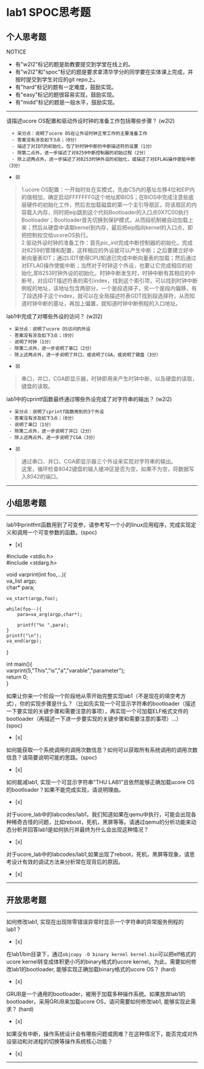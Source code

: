 # lab1 SPOC思考题

## 个人思考题

NOTICE
- 有"w2l2"标记的题是助教要提交到学堂在线上的。
- 有"w2l2"和"spoc"标记的题是要求拿清华学分的同学要在实体课上完成，并按时提交到学生对应的git repo上。
- 有"hard"标记的题有一定难度，鼓励实现。
- 有"easy"标记的题很容易实现，鼓励实现。
- 有"midd"标记的题是一般水平，鼓励实现。
---

请描述ucore OS配置和驱动外设时钟的准备工作包括哪些步骤？ (w2l2)
```
  + 采分点：说明了ucore OS在让外设时钟正常工作的主要准备工作
  - 答案没有涉及如下3点；（0分）
  - 描述了对IDT的初始化，包了针时钟中断的中断描述符的设置（1分）
  - 除第二点外，进一步描述了对8259中断控制器的初始过程（2分）
  - 除上述两点外，进一步描述了对8253时钟外设的初始化，或描述了对EFLAG操作使能中断（3分）
 ```
- [x]  

> 1.ucore OS配置：一开始时处在实模式，先由CS内的基址左移4位和EIP内的值相加，确定启动FFFFFFF0这个地址即BIOS；在BIOS中完成注意些底层硬件的初始化工作，然后去加载磁盘的第一个主引导扇区，将该扇区的内容载入内存，同时把eip跳到这个代码Bootloader的入口点0X7C00执行Bootloader；Bootloader首先切换到保护模式，从而段机制被自动加载上来；然后从硬盘中读取kernel到内存，最后把eip指向kernel的入口点，即把控制权交给ucoreOS执行。  
2.驱动外设时钟的准备工作：首先pic_init完成中断控制器的初始化，完成对8259的管理和配置，这样相应的外设就可以产生中断；之后要建立好中断向量表IDT；通过LIDT使得CPU知道已完成中断向量表的加载；然后通过对EFLAG操作使能中断；当然对于时钟这个外设，也要让它完成相应的初始化,即8253时钟外设的初始化。时钟中断发生时，时钟中断有其相应的中断号，对应IDT描述符表的索引index，找到这个索引项，可以找到时钟中断例程的地址，该地址包含两部分，一个是段选择子，另一个是段内偏移，有了段选择子这个index，就可以在全局描述符表GDT找到段选择符，从而知道时钟中断的基址，再加上偏置，就知道时钟中断例程的入口地址。

lab1中完成了对哪些外设的访问？ (w2l2)
 ```
  + 采分点：说明了ucore OS访问的外设
  - 答案没有涉及如下3点；（0分）
  - 说明了时钟（1分）
  - 除第二点外，进一步说明了串口（2分）
  - 除上述两点外，进一步说明了并口，或说明了CGA，或说明了键盘（3分）
 ```
- [x]  

> 串口，并口，CGA即显示器，时钟即用来产生时钟中断，以及硬盘的读取，键盘的读取。

lab1中的cprintf函数最终通过哪些外设完成了对字符串的输出？ (w2l2)
 ```
  + 采分点：说明了cprintf函数用到的3个外设
  - 答案没有涉及如下3点；（0分）
  - 说明了串口（1分）
  - 除第二点外，进一步说明了并口（2分）
  - 除上述两点外，进一步说明了CGA（3分）
 ```
- [x]  

> 通过串口、并口、CGA即显示器三个外设来实现对字符串的输出。  
这里，循环检查8042键盘的输入缓冲区是否为空，如果不为空，将数据写入8042的端口。

---

## 小组思考题

---

lab1中printfmt函数用到了可变参，请参考写一个小的linux应用程序，完成实现定义和调用一个可变参数的函数。(spoc)
- [x]  

>
\#include <stdio.h>  
\#include <stdarg.h>  
  
void varprint(int foo,...){  
    va_list argp;  
    char* para;  
      
    va_start(argp,foo);  
      
    while(foo--){  
        para=va_arg(argp,char*);  
          
        printf("%s ",para);  
    }  
    printf("\n");  
    va_end(argp);  
}   
  
int main(){  
    varprint(5,"This","is","a","varable","parameter");  
    return 0;  
}

如果让你来一个阶段一个阶段地从零开始完整实现lab1（不是现在的填空考方式），你的实现步骤是什么？（比如先实现一个可显示字符串的bootloader（描述一下要实现的关键步骤和需要注意的事项），再实现一个可加载ELF格式文件的bootloader（再描述一下进一步要实现的关键步骤和需要注意的事项）...） (spoc)
- [x]  

> 


如何能获取一个系统调用的调用次数信息？如何可以获取所有系统调用的调用次数信息？请简要说明可能的思路。(spoc)
- [x]  

> 

如何裁减lab1, 实现一个可显示字符串"THU LAB1"且依然能够正确加载ucore OS的bootloader？如果不能完成实现，请说明理由。
- [x]  

> 

对于ucore_lab中的labcodes/lab1，我们知道如果在qemu中执行，可能会出现各种稀奇古怪的问题，比如reboot，死机，黑屏等等。请通过qemu的分析功能来动态分析并回答lab1是如何执行并最终为什么会出现这种情况？
- [x]  

> 

对于ucore_lab中的labcodes/lab1,如果出现了reboot，死机，黑屏等现象，请思考设计有效的调试方法来分析常在现背后的原因。
- [x]  

> 

---

## 开放思考题

---

如何修改lab1, 实现在出现除零错误异常时显示一个字符串的异常服务例程的lab1？
- [x]  

> 


在lab1/bin目录下，通过`objcopy -O binary kernel kernel.bin`可以把elf格式的ucore kernel转变成体积更小巧的binary格式的ucore kernel。为此，需要如何修改lab1的bootloader, 能够实现正确加载binary格式的ucore OS？ (hard)
- [x]  

>

GRUB是一个通用的bootloader，被用于加载多种操作系统。如果放弃lab1的bootloader，采用GRUB来加载ucore OS，请问需要如何修改lab1, 能够实现此需求？ (hard)
- [x]  

>


如果没有中断，操作系统设计会有哪些问题或困难？在这种情况下，能否完成对外设驱动和对进程的切换等操作系统核心功能？
- [x]  

>  

---
